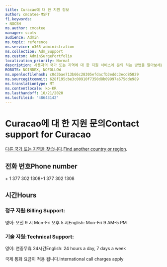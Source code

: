 ```yaml
---
title: Curacao에 대 한 지원 정보
author: cmcatee-MSFT
f1.keywords:
- NOCSH
ms.author: cmcatee
manager: scotv
audience: Admin
ms.topic: reference
ms.service: o365-administration
ms.collection: Adm_Support
ms.custom: AdminSurgePortfolio
localization_priority: Normal
description: 사용자의 국가 또는 지역에 대 한 지원 서비스에 문의 하는 방법을 알아보세요.
ROBOTS: NOINDEX, NOFOLLOW
ms.openlocfilehash: c0d3bae713b66c28305efdacfb3eddc3ecd85829
ms.sourcegitcommit: 628f195cbe3c00910f7350d8b09997a675dde989
ms.translationtype: MT
ms.contentlocale: ko-KR
ms.lasthandoff: 10/21/2020
ms.locfileid: "48643142"
---
```

# <a name="contact-support-for-curacao"></a><span data-ttu-id="be9ae-103">Curacao에 대 한 지원 문의</span><span class="sxs-lookup"><span data-stu-id="be9ae-103">Contact support for Curacao</span></span>

<span data-ttu-id="be9ae-104">[다른 국가 또는 지역을 찾습니다](../contact-support-for-business-products.md).</span><span class="sxs-lookup"><span data-stu-id="be9ae-104">[Find another country or region](../contact-support-for-business-products.md).</span></span>

## <a name="phone-number"></a><span data-ttu-id="be9ae-105">전화 번호</span><span class="sxs-lookup"><span data-stu-id="be9ae-105">Phone number</span></span>
<span data-ttu-id="be9ae-106">+ 1 377 302 1308</span><span class="sxs-lookup"><span data-stu-id="be9ae-106">+1 377 302 1308</span></span>

## <a name="hours"></a><span data-ttu-id="be9ae-107">시간</span><span class="sxs-lookup"><span data-stu-id="be9ae-107">Hours</span></span>
### <a name="billing-support"></a><span data-ttu-id="be9ae-108">청구 지원:</span><span class="sxs-lookup"><span data-stu-id="be9ae-108">Billing Support:</span></span>

<span data-ttu-id="be9ae-109">영어: 오전 9 시 Mon-Fri 오후 5 시</span><span class="sxs-lookup"><span data-stu-id="be9ae-109">English: Mon-Fri 9 AM-5 PM</span></span>

### <a name="technical-support"></a><span data-ttu-id="be9ae-110">기술 지원:</span><span class="sxs-lookup"><span data-stu-id="be9ae-110">Technical Support:</span></span>

<span data-ttu-id="be9ae-111">영어: 연중무휴 24시간</span><span class="sxs-lookup"><span data-stu-id="be9ae-111">English: 24 hours a day, 7 days a week</span></span>

<span data-ttu-id="be9ae-112">국제 통화 요금이 적용 됩니다.</span><span class="sxs-lookup"><span data-stu-id="be9ae-112">International call charges apply</span></span>
